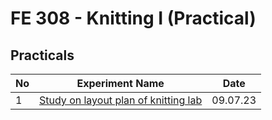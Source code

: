 # FE 308 - Knitting I (Practical)

## Practicals

| No  | Experiment Name                                       | Date     |
| --- | ----------------------------------------------------- | -------- |
| 1   | [Study on layout plan of knitting lab ](./labs/01.md) | 09.07.23 |
